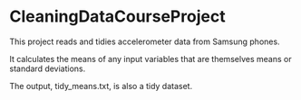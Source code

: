 # CleaningDataCourseProject

This project reads and tidies accelerometer data from Samsung phones.

It calculates the means of any input variables that are themselves means or standard deviations.

The output, tidy_means.txt, is also a tidy dataset.